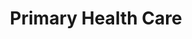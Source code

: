 ---
layout: more
permalink: "/modules/introduction/intro/"
title: Primary Health Care
id: intro

sections:
  - section:

    - part: full
      title: What is it?
      text: The Primary Health Care approach means being attentive to and addressing the many factors in the social, economic, and physical environments that affect health. It places citizens and patients on an equal footing with health professionals in respect to decision making about health issues through five principles.

    - part: full
      title: Take Action
      quiz-matching-equal:
        - category: [Accessibility, more-on-topic/deppression.jpg] 
        - category: [Public Participation, more-on-topic/deppression.jpg] 
        - category: [Health Promotion, more-on-topic/deppression.jpg] 
        - category: [Appropriate Technology, more-on-topic/deppression.jpg] 
        - category: [Intersectoral Cooperation, more-on-topic/deppression.jpg] 

        - Accessibility: Supply of essential health responsibility to all people with no unreasonable geographic or financial barriers
        - Public Participation: Right and responsibility to be active partners in making decisions about one’s health care and the health
        - Health Promotion: Process of enabling people to increase control over and improve their health
        - Appropriate Technology: Methods of care, service delivery, procedures and equipment that are socially acceptable and affordable
        - Intersectoral Cooperation: Commitment from all sectors (government, community and health) for meaningful action on health determinents 

  - section:
    - part: half
      title: Primary Care
      text: VCH operates primary care clinics whereby people who meet the mandate can access services; primary care clinics use a PHC approach.
    - part: half
      youtube: https://www.youtube.com/embed/zI2W32yNg8

  - section:
    - part: half
      title: Determinants of Health
      text: "According to the Public Health Agency of Canada, there are key determinants of health that affect the health of the  clients we care for. They are:"
      bullets:
        - Assessment and monitoring
        - Assessment and monitoring
        - Managing emergencies
        - Teaching client to prevent/manage acute exacerbation
        - MRP care conferencing
        - Medication management
        - Assessment and monitoring
        - Assessment and monitoring
        - Managing emergencies
        - Teaching client to prevent/manage acute exacerbation
        - MRP care conferencing
        - Medication management

    - part: half
      title: Take Action
      text: "Watch the videos and reflect on the following questions:"
      bullets:
        - 'Which determinants of health are evident in these videos?'
        - 'How do you see the determinants of health impacting the clients you will care for in the community?'
      youtube: https://www.youtube.com/embed/zI2W32yNg8
      youtube-2: https://www.youtube.com/embed/zI2W32yNg8
      

  - section:
    - part: full
      title: Care Management
      text: Part of partnering in the client’s journey is accepting their wishes for future health care when they are no longer able to communicate for themselves. 
    - part: spacer
    - part: half
      text: Before we walk along side our clients, we have to understand where they are coming from.
      title: Take Action
      text-2: "1. Please watch the introduction to: Hope that Helps: Trauma Informed Care"
      youtube: https://www.youtube.com/embed/zI2W32yNg8
    - part: half
      text: It is important to walk along side our clients on their journey to optimize their health.
      title: Take Action
      text-2: "2. Review the following video and write down how you can support clients to transition from one point of care to another."
      youtube: https://www.youtube.com/embed/zI2W32yNg8

  - section:
---